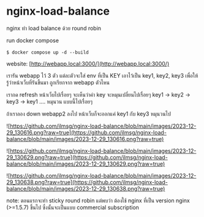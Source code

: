 # nginx-load-balance
nginx ทำ load balance ด้วย round robin

run docker compose

    $ docker compose up -d --build

website: [http://webapp.local:3000/](http://webapp.local:3000/)

เรารัน webapp ไว้ 3 ตัว แต่ละตัวจะใส่ env ที่เป็น KEY เอาไว้เป็น key1, key2, key3 เพื่อให้รู้ว่าหน้าเว็บที่รันขึ้นมา ถูกเรียกจาก webapp ตัวไหน

เรากด refresh หน้าเว็บไปเรื่อยๆ จะเห็นว่าค่า key จะหมุนเปลี่ยนไปเรื่อยๆ key1 -> key2 -> key3 -> key1 .... หมุนวน แบบนี้ไปเรื่อยๆ

ถ้าเราลอง down webapp2 ลงไป หน้าเว็บก็จะออกแค่ key1 กับ key3 หมุนวนไป

![https://github.com/ilmsg/nginx-load-balance/blob/main/images/2023-12-29_130616.png?raw=true](https://github.com/ilmsg/nginx-load-balance/blob/main/images/2023-12-29_130616.png?raw=true)

![https://github.com/ilmsg/nginx-load-balance/blob/main/images/2023-12-29_130629.png?raw=true](https://github.com/ilmsg/nginx-load-balance/blob/main/images/2023-12-29_130629.png?raw=true)

![https://github.com/ilmsg/nginx-load-balance/blob/main/images/2023-12-29_130638.png?raw=true](https://github.com/ilmsg/nginx-load-balance/blob/main/images/2023-12-29_130638.png?raw=true)


note:
ตอนแรกจะทำ sticky round robin แต่พบว่า ต้องใช้ nginx ที่เป็น version nginx (>=1.5.7) ขึ้นไป ซึ่งนั้นจะเป็นแบบ commercial subscription